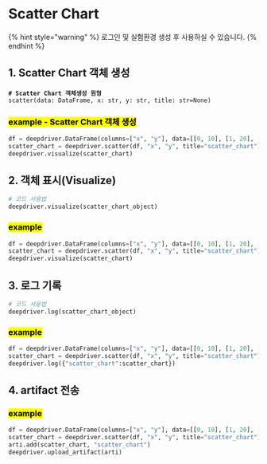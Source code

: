 # Scatter Chart

{% hint style="warning" %}
로그인 및 실험환경 생성 후 사용하실 수 있습니다.
{% endhint %}

## 1. Scatter Chart 객체 생성

<pre class="language-python"><code class="lang-python"><strong># Scatter Chart 객체생성 원형
</strong>scatter(data: DataFrame, x: str, y: str, title: str=None)
</code></pre>

### <mark style="background-color:yellow;">example - Scatter Chart 객체 생성</mark>

```python
df = deepdriver.DataFrame(columns=["x", "y"], data=[[0, 10], [1, 20], [2, 30]])
scatter_chart = deepdriver.scatter(df, "x", "y", title="scatter_chart")
deepdriver.visualize(scatter_chart)
```

## 2. 객체 표시(Visualize)

```python
# 코드 사용법
deepdriver.visualize(scatter_chart_object)
```

### <mark style="background-color:yellow;">example</mark>

```python
df = deepdriver.DataFrame(columns=["x", "y"], data=[[0, 10], [1, 20], [2, 30]])
scatter_chart = deepdriver.scatter(df, "x", "y", title="scatter_chart")
deepdriver.visualize(scatter_chart)
```

## 3. 로그 기록

```python
# 코드 사용법
deepdriver.log(scatter_chart_object)
```

### <mark style="background-color:yellow;">example</mark>

```python
df = deepdriver.DataFrame(columns=["x", "y"], data=[[0, 10], [1, 20], [2, 30]])
scatter_chart = deepdriver.scatter(df, "x", "y", title="scatter_chart")
deepdriver.log({"scatter_chart":scatter_chart})
```

## 4. artifact 전송

### <mark style="background-color:yellow;">example</mark>

```python
df = deepdriver.DataFrame(columns=["x", "y"], data=[[0, 10], [1, 20], [2, 30]])
scatter_chart = deepdriver.scatter(df, "x", "y", title="scatter_chart")
arti.add(scatter_chart, "scatter_chart")
deepdriver.upload_artifact(arti)
```
